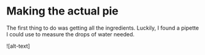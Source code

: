 # Making the actual pie

The first thing to do was getting all the ingredients. Luckily, I found a pipette I could use to measure the drops of water needed.

![alt-text]
